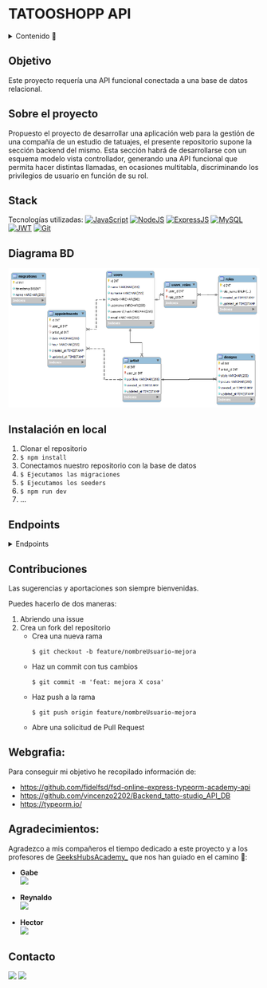 # TATOOSHOPP API

<details>
  <summary>Contenido 📝</summary>
  <ol>
    <li><a href="#objetivo">Objetivo</a></li>
    <li><a href="#sobre-el-proyecto">Sobre el proyecto</a></li>
    <li><a href="#deploy-🚀">Deploy</a></li>
    <li><a href="#stack">Stack</a></li>
    <li><a href="#diagrama-bd">Diagrama</a></li>
    <li><a href="#instalación-en-local">Instalación</a></li>
    <li><a href="#endpoints">Endpoints</a></li>
    <li><a href="#futuras-funcionalidades">Futuras funcionalidades</a></li>
    <li><a href="#contribuciones">Contribuciones</a></li>
    <li><a href="#licencia">Licencia</a></li>
    <li><a href="#webgrafia">Webgrafia</a></li>
    <li><a href="#desarrollo">Desarrollo</a></li>
    <li><a href="#agradecimientos">Agradecimientos</a></li>
    <li><a href="#contacto">Contacto</a></li>
  </ol>
</details>

## Objetivo
Este proyecto requería una API funcional conectada a una base de datos relacional.

## Sobre el proyecto
Propuesto el proyecto de desarrollar una aplicación web para la gestión de una compañía de un estudio de tatuajes, el presente repositorio supone la sección backend del mismo. Esta sección habrá de desarrollarse con un esquema modelo vista controllador, generando una API funcional que permita hacer distintas llamadas, en ocasiones multitabla, discriminando los privilegios de usuario en función de su rol.


## Stack
Tecnologías utilizadas:
[![JavaScript](https://img.shields.io/badge/JavaScript-F7DF1E?logo=javascript&logoColor=000&style=flat)](https://developer.mozilla.org/en-US/docs/Web/JavaScript) [![NodeJS](https://img.shields.io/badge/Node.js-393?logo=nodedotjs&logoColor=fff&style=flat)](https://developer.mozilla.org/en-US/docs/Web/API/Node) [![ExpressJS](https://img.shields.io/badge/Express-000?logo=express&logoColor=fff&style=flat)](https://expressjs.com/) [![MySQL](https://img.shields.io/badge/MySQL-4479A1?logo=mysql&logoColor=fff&style=flat)](https://dev.mysql.com/doc/) [![JWT](https://img.shields.io/badge/JSON%20Web%20Tokens-000?logo=jsonwebtokens&logoColor=fff&style=flat)](https://jwt.io/introduction) [![Git](https://img.shields.io/badge/Git-F05032?logo=git&logoColor=fff&style=flat)](https://developer.mozilla.org/en-US/docs/Glossary/Git)


## Diagrama BD
!['imagen-db'](./img/TatuShopp_DB.png)

## Instalación en local
1. Clonar el repositorio
2. ` $ npm install `
3. Conectamos nuestro repositorio con la base de datos 
4. ``` $ Ejecutamos las migraciones ``` 
5. ``` $ Ejecutamos los seeders ``` 
6. ``` $ npm run dev ``` 
7. ...

## Endpoints
<details>
<summary>Endpoints</summary>

- AUTH
    - REGISTER

            POST http://localhost:3000/auth/register
        body:
        ``` js
            {
                "username": "DavZZ",
                "name": "David",
                "surname": "Rodri",
                "email": "david@example.com",
                "password": "123456"
            }
        ```

    - LOGIN

            POST http://localhost:3000/auth/login 
        body:
        ``` js
            {
                "email": "david@example.com",
                "password": "123456"
            }
        ```

- USERS
            POST http://localhost:3000/api/users
        body:
        
        {
            "username": "UserClient",
            "name": "UserClie",
            "surname": "Cuser",
            "password_hash": "123456",
            "email": "cuser@example.com"
        }
            
- ARTISTAS
            POST http://localhost:3000/api/artist
        body:  
        
    
            {
                "username" : "UserArtis",
                "name": "UserAr",
                "surname": "Auser",
                "password_hash": "123456",
                "email" : "auser@example.com"
            }
          
          
           

- CITAS
            POST http://localhost:3000/api/appointment
         body:
      
            
            {
                "user_id": 9,
                "artist_id": 7,
                "date": "2024-04-12",
                "hour": "13:00h"
            }
            
      
        
</details>

## Contribuciones
Las sugerencias y aportaciones son siempre bienvenidas.  

Puedes hacerlo de dos maneras:

1. Abriendo una issue
2. Crea un fork del repositorio
    - Crea una nueva rama  
        ```
        $ git checkout -b feature/nombreUsuario-mejora
        ```
    - Haz un commit con tus cambios 
        ```
        $ git commit -m 'feat: mejora X cosa'
        ```
    - Haz push a la rama 
        ```
        $ git push origin feature/nombreUsuario-mejora
        ```
    - Abre una solicitud de Pull Request


## Webgrafia:
Para conseguir mi objetivo he recopilado información de:
- https://github.com/fidelfsd/fsd-online-express-typeorm-academy-api 
- https://github.com/vincenzo2202/Backend_tatto-studio_API_DB
- https://typeorm.io/


## Agradecimientos:

Agradezco a mis compañeros el tiempo dedicado a este proyecto y a los profesores de [GeeksHubsAcademy_](https://geekshubsacademy.com/) que nos han guiado en el camino 🤗:

- **Gabe**  
<a href="https://github.com/GabrielEscudillo" target="_blank"><img src="https://img.shields.io/badge/github-24292F?style=for-the-badge&logo=github&logoColor=white" target="_blank"></a> 

- **Reynaldo**  
<a href="https://github.com/ReynaldoMunozF" target="_blank"><img src="https://img.shields.io/badge/github-24292F?style=for-the-badge&logo=github&logoColor=red" target="_blank"></a>

- **Hector**  
<a href="https://www.github.com/userGithub/" target="_blank"><img src="https://img.shields.io/badge/github-24292F?style=for-the-badge&logo=github&logoColor=green" target="_blank"></a> 

## Contacto
<a href = "mailto:om.erikaorlando@gmail.com"><img src="https://img.shields.io/badge/Gmail-C6362C?style=for-the-badge&logo=gmail&logoColor=white" target="_blank"></a>
<a href="https://www.linkedin.com/in/erika-orlando/" target="_blank"><img src="https://img.shields.io/badge/-LinkedIn-%230077B5?style=for-the-badge&logo=linkedin&logoColor=white" target="_blank"></a> 
</p>